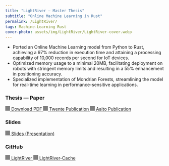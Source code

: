 ```yaml
---
title: "LightRiver — Master Thesis"
subtitle: "Online Machine Learning in Rust"
permalink: /LightRiver/
tags: Machine-Learning Rust
cover-photo: assets/img/LightRiver/LightRiver-cover.webp
---
```


- Ported an Online Machine Learning model from Python to Rust, achieving a 97% reduction in execution time and attaining a processing capability of 10,000 records per second for IoT devices.
- Optimized memory usage to a minimal 20MB, facilitating deployment on robots with stringent memory limits and resulting in a 55% enhancement in positioning accuracy.
- Specialized implementation of Mondrian Forests, streamlining the model for real-time learning in performance-sensitive applications.


### Thesis — Paper

<a class="post-link" href="/assets/img/light-river/master-thesis-paper.pdf" target="_blank">
    <img src="/assets/redirect-icon.png" width="15px" style="filter: contrast(0);"> Download PDF
</a>
<a class="post-link" href="https://essay.utwente.nl/102624/" target="_blank">
    <img src="/assets/redirect-icon.png" width="15px" style="filter: contrast(0);"> Twente Publication
</a>
<a class="post-link" href="https://aaltodoc.aalto.fi/items/941f3205-3883-42b6-92f3-0d39840b654e" target="_blank">
    <img src="/assets/redirect-icon.png" width="15px" style="filter: contrast(0);"> Aalto Publication
</a>


### Slides

<a class="post-link" href="/assets/img/light-river/master-thesis-presentation.pdf" target="_blank">
    <img src="/assets/redirect-icon.png" width="15px" style="filter: contrast(0);"> Slides (Presentation)
</a>


### GitHub

<a class="post-link" href="https://github.com/online-ml/light-river" target="_blank">
    <img src="/assets/redirect-icon.png" width="15px" style="filter: contrast(0);"> LightRiver
</a>
<a class="post-link" href="https://github.com/MarcoDiFrancesco/light-river-cache" target="_blank">
    <img src="/assets/redirect-icon.png" width="15px" style="filter: contrast(0);"> LightRiver-Cache
</a>
